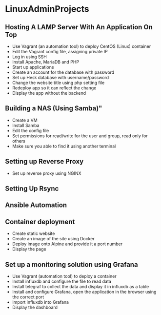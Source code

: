 # LinuxAdminProjects

## Hosting A LAMP Server With An Application On Top

  - Use Vagrant (an automation tool) to deploy CentOS (Linux) container
  - Edit the Vagrant config file, assigning private IP
  - Log in using SSH
  - Install Apache, MariaDB and PHP
  - Start up applications
  - Create an account for the database with password
  - Set up Hesk database with username/password
  - Change the website title using php setting file
  - Redeploy app so it can reflect the change
  - Display the app without the backend

## Building a NAS (Using Samba)" 

- Create a VM
- Install Samba
- Edit the config file 
- Set permissions for read/write for the user and group, read only for others
-  Make sure you able to find it using another terminal

## Setting up Reverse Proxy

- Set up reverse proxy using NGINX
## Setting Up Rsync

## Ansible Automation 
## Container deployment

  - Create static website
  - Create an image of the site using Docker
  - Deploy image onto Alpine and provide it a port number
  - Display the page
    
## Set up a monitoring solution using Grafana 
   - Use Vagrant (automation tool) to deploy a container
   - Install influxdb and configure the file to read data
   - Install telegraf to collect the data and display it in influxdb as a table
   - Install and configure Grafana, open the application in the browser using the correct port
   - Import influxdb into Grafana
   - Display the dashboard
